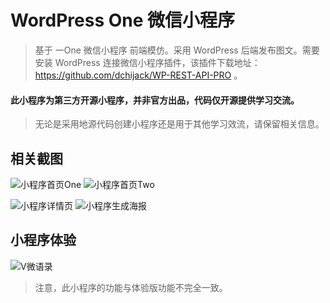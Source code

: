 # WordPress One 微信小程序

> 基于 一One 微信小程序 前端模仿。采用 WordPress 后端发布图文。需要安装 WordPress 连接微信小程序插件，该插件下载地址：https://github.com/dchijack/WP-REST-API-PRO 。

#### 此小程序为第三方开源小程序，并非官方出品，代码仅开源提供学习交流。

> 无论是采用地源代码创建小程序还是用于其他学习效流，请保留相关信息。

## 相关截图

![小程序首页One](https://github.com/dchijack/WordPress-One-MinAPP/blob/master/indexOne.png) ![小程序首页Two](https://github.com/dchijack/WordPress-One-MinAPP/blob/master/indexTwo.png)

![小程序详情页](https://github.com/dchijack/WordPress-One-MinAPP/blob/master/detail.png) ![小程序生成海报](https://github.com/dchijack/WordPress-One-MinAPP/blob/master/prefix.jpg)

## 小程序体验

![V微语录](https://github.com/dchijack/WP-REST-API-PRO/raw/master/vyulu.jpg)

> 注意，此小程序的功能与体验版功能不完全一致。
